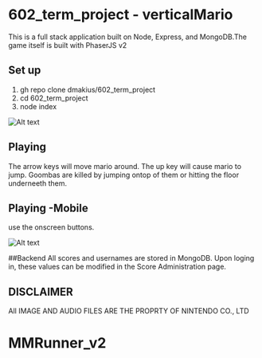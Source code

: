 # 602_term_project - verticalMario

This is a full stack application built on Node, Express, and MongoDB.The game itself is built with PhaserJS v2

## Set up
1. gh repo clone dmakius/602_term_project
2. cd 602_term_project
3. node index

![Alt text](https://s3-us-west-2.amazonaws.com/makoverwebsite/BlogImages/marioTitle.png)

## Playing
The arrow keys will move mario around. The up key will cause mario to jump. Goombas are killed by jumping ontop of them or hitting the floor underneeth them.

## Playing -Mobile
use the onscreen buttons.

![Alt text](https://s3-us-west-2.amazonaws.com/makoverwebsite/BlogImages/verticalMario.png)

##Backend
All scores and usernames are stored in MongoDB. Upon loging in, these values can be modified in the Score Administration page.

## DISCLAIMER
All IMAGE AND AUDIO FILES ARE THE PROPRTY OF NINTENDO CO., LTD
# MMRunner_v2
